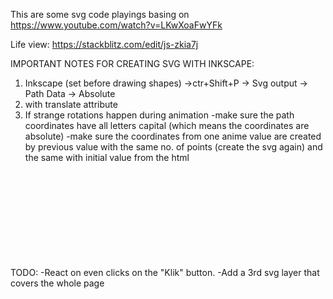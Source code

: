 This are some svg code playings basing on https://www.youtube.com/watch?v=LKwXoaFwYFk

Life view: https://stackblitz.com/edit/js-zkia7j

IMPORTANT NOTES FOR CREATING SVG WITH INKSCAPE:
1. Inkscape (set before drawing shapes)
	->ctr+Shift+P -> Svg output -> Path Data -> Absolute
2. <g> with translate attribute
3. If strange rotations happen during animation
-make sure the path coordinates have all letters capital (which means the coordinates are absolute)
-make sure the coordinates from one anime value are created by previous value with the same no. of points (create the svg again)
and the same with initial value from the html <svg> object.


TODO:
-React on even clicks on the "Klik" button.
-Add a 3rd svg layer that covers the whole page
